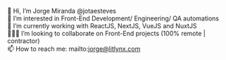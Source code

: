 👋 Hi, I’m Jorge Miranda @jotaesteves<br>👀 I’m interested in Front-End Development/ Engineering/ QA automations<br>🌱 I’m currently working with ReactJS, NextJS, VueJS and NuxtJS <br>👨🏻‍💻 I’m looking to collaborate on Front-End projects (100% remote | contractor)<br>📫 How to reach me: mailto:jorge@litlynx.com <br>
